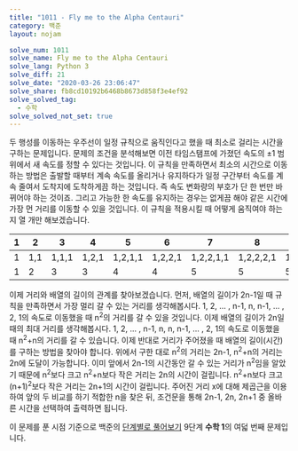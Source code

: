 ```yaml
---
title: "1011 - Fly me to the Alpha Centauri"
category: 백준
layout: nojam

solve_num: 1011
solve_name: Fly me to the Alpha Centauri
solve_lang: Python 3
solve_diff: 21
solve_date: "2020-03-26 23:06:47"
solve_share: fb8cd10192b6468b8673d858f3e4ef92
solve_solved_tag:
  - 수학
solve_solved_not_set: true
---
```


두 행성를 이동하는 우주선이 일정 규칙으로 움직인다고 했을 때 최소로 걸리는 시간을 구하는 문제입니다. 문제의 조건을 분석해보면 이전 타임스탬프에 가졌던 속도의 ±1 범위에서 새 속도를 정할 수 있다는 것입니다. 이 규칙을 만족하면서 최소의 시간으로 이동하는 방법은 출발할 때부터 계속 속도를 올리거나 유지하다가 일정 구간부터 속도를 계속 줄여서 도착지에 도착하게끔 하는 것입니다. 즉 속도 변화량의 부호가 단 한 번만 바뀌어야 하는 것이죠. 그리고 가능한 한 속도를 유지하는 경우는 없게끔 해야 같은 시간에 가장 먼 거리를 이동할 수 있을 것입니다. 이 규칙을 적용시킬 때 어떻게 움직여야 하는지 열 개만 해보겠습니다.

|1|2|3|4|5|6|7|8|9|10|
|-|-|-|-|-|-|-|-|-|-|
|1|1,1|1,1,1|1,2,1|1,2,1,1|1,2,2,1|1,2,2,1,1|1,2,2,2,1|1,2,3,2,1|1,2,3,2,1,1|
|1|2|3|3|4|4|5|5|5|6|

이제 거리와 배열의 길이의 관계를 찾아보겠습니다. 먼저, 배열의 길이가 2n-1일 때 규칙을 만족하면서 가장 멀리 갈 수 있는 거리를 생각해봅시다. 1, 2, ... , n-1, n, n-1, ... , 2, 1의 속도로 이동했을 때 n<sup>2</sup>의 거리를 갈 수 있을 것입니다. 이제 배열의 길이가 2n일 때의 최대 거리를 생각해봅시다. 1, 2, ... , n-1, n, n, n-1, ... , 2, 1의 속도로 이동했을 때 n<sup>2</sup>+n의 거리를 갈 수 있습니다. 이제 반대로 거리가 주어졌을 때 배열의 길이(시간)를 구하는 방법을 찾아야 합니다. 위에서 구한 대로 n<sup>2</sup>의 거리는 2n-1, n<sup>2</sup>+n의 거리는 2n에 도달이 가능합니다. 이미 앞에서 2n-1의 시간동안 갈 수 있는 거리가 n<sup>2</sup>임을 알았기 때문에 n<sup>2</sup>보다 크고 n<sup>2</sup>+n보다 작은 거리는 2n의 시간이 걸립니다. n<sup>2</sup>+n보다 크고 (n+1)<sup>2</sup>보다 작은 거리는 2n+1의 시간이 걸립니다. 주어진 거리 x에 대해 제곱근을 이용하여 앞의 두 비교를 하기 적합한 n을 찾은 뒤, 조건문을 통해 2n-1, 2n, 2n+1 중 올바른 시간을 선택하여 출력하면 됩니다.

이 문제를 푼 시점 기준으로 백준의 [단계별로 풀어보기](http://noj.am/p/s) 9단계 **수학 1**의 여덟 번째 문제입니다.
